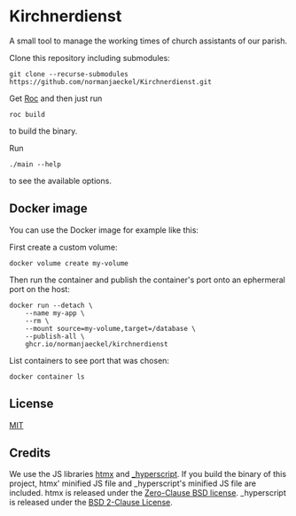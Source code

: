 # Kirchnerdienst

A small tool to manage the working times of church assistants of our parish.

Clone this repository including submodules:

    git clone --recurse-submodules https://github.com/normanjaeckel/Kirchnerdienst.git

Get [Roc](https://www.roc-lang.org/) and then just run

    roc build

to build the binary.

Run

    ./main --help

to see the available options.


## Docker image

You can use the Docker image for example like this:

First create a custom volume:

    docker volume create my-volume

Then run the container and publish the container's port onto an ephermeral port
on the host:

    docker run --detach \
        --name my-app \
        --rm \
        --mount source=my-volume,target=/database \
        --publish-all \
        ghcr.io/normanjaeckel/kirchnerdienst

List containers to see port that was chosen:

    docker container ls


## License

[MIT](LICENSE)


## Credits

We use the JS libraries [htmx](https://htmx.org) and
[_hyperscript](https://hyperscript.org). If you build the binary of this
project, htmx' minified JS file and _hyperscript's minified JS file are
included. htmx is released under the [Zero-Clause BSD
license](assets/htmx/LICENSE). _hyperscript is released under the [BSD 2-Clause
License](Server/assets/_hyperscript/LICENSE).
